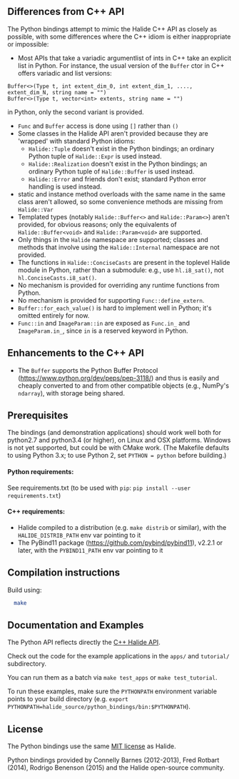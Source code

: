 ## Differences from C++ API

The Python bindings attempt to mimic the Halide C++ API as closely as possible, with some differences where the C++ idiom is either inappropriate or impossible:

- Most APIs that take a variadic argumentlist of ints in C++ take an explicit list in Python. For instance, the usual version of the `Buffer` ctor in C++ offers variadic and list versions:
```
Buffer<>(Type t, int extent_dim_0, int extent_dim_1, ...., extent_dim_N, string name = "")
Buffer<>(Type t, vector<int> extents, string name = "")
```
in Python, only the second variant is provided.
- `Func` and `Buffer` access is done using `[]` rather than `()`
- Some classes in the Halide API aren't provided because they are 'wrapped' with standard Python idioms:
    - `Halide::Tuple` doesn't exist in the Python bindings; an ordinary Python tuple of `Halide::Expr` is used instead.
    - `Halide::Realization` doesn't exist in the Python bindings; an ordinary Python tuple of `Halide::Buffer` is used instead.
    - `Halide::Error` and friends don't exist; standard Python error handling is used instead.
- static and instance method overloads with the same name in the same class aren't allowed, so some convenience methods are missing from `Halide::Var`
- Templated types (notably `Halide::Buffer<>` and `Halide::Param<>`) aren't provided, for obvious reasons; only the equivalents of `Halide::Buffer<void>` and `Halide::Param<void>` are supported.
- Only things in the `Halide` namespace are supported; classes and methods that involve using the `Halide::Internal` namespace are not provided.
- The functions in `Halide::ConciseCasts` are present in the toplevel Halide module in Python, rather than a submodule: e.g., use `hl.i8_sat()`, not `hl.ConciseCasts.i8_sat()`.
- No mechanism is provided for overriding any runtime functions from Python.
- No mechanism is provided for supporting `Func::define_extern`.
- `Buffer::for_each_value()` is hard to implement well in Python; it's omitted entirely for now.
- `Func::in` and `ImageParam::in` are exposed as `Func.in_` and `ImageParam.in_`, since `in` is a reserved keyword in Python.

## Enhancements to the C++ API

- The `Buffer` supports the Python Buffer Protocol (https://www.python.org/dev/peps/pep-3118/) and thus is easily and cheaply converted to and from other compatible objects (e.g., NumPy's `ndarray`), with storage being shared.

## Prerequisites ##

The bindings (and demonstration applications) should work well both for python2.7 and python3.4 (or higher), on Linux and OSX platforms. Windows is not yet supported, but could be with CMake work. (The Makefile defaults to using Python 3.x; to use Python 2, set `PYTHON = python` before building.)


#### Python requirements:
 See requirements.txt (to be used with `pip`: `pip install --user requirements.txt`)

#### C++ requirements:
- Halide compiled to a distribution (e.g. `make distrib` or similar), with the `HALIDE_DISTRIB_PATH` env var pointing to it
- The PyBind11 package (https://github.com/pybind/pybind11), v2.2.1 or later, with the `PYBIND11_PATH` env var pointing to it


## Compilation instructions ##

Build using:
```bash
  make
```

## Documentation and Examples ##

The Python API reflects directly the [C++ Halide API](http://halide-lang.org/docs).

Check out the code for the example applications in the `apps/` and `tutorial/` subdirectory.

You can run them as a batch via `make test_apps` or `make test_tutorial`.

To run these examples, make sure the `PYTHONPATH` environment variable points to your build directory (e.g. `export PYTHONPATH=halide_source/python_bindings/bin:$PYTHONPATH`).

## License ##

The Python bindings use the same [MIT license](https://github.com/halide/Halide/blob/master/LICENSE.txt) as Halide.

Python bindings provided by Connelly Barnes (2012-2013), Fred Rotbart (2014), Rodrigo Benenson (2015) and the Halide open-source community.
